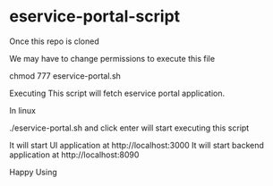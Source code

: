 # eservice-portal-script

Once this repo is cloned 

We may have to change permissions to execute this file

chmod 777 eservice-portal.sh



Executing This script will fetch eservice portal application.

In linux

./eservice-portal.sh and click enter will start executing this script

It will start UI application at http://localhost:3000 
It will start backend application at http://localhost:8090



Happy Using

